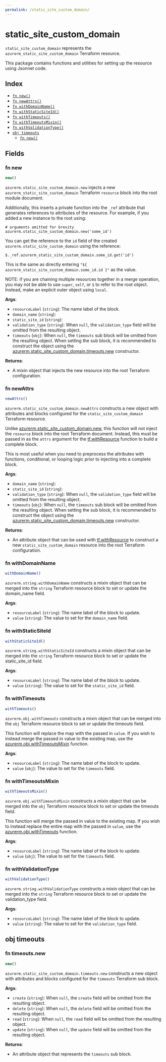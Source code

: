 ```yaml
---
permalink: /static_site_custom_domain/
---
```


# static_site_custom_domain

`static_site_custom_domain` represents the `azurerm_static_site_custom_domain` Terraform resource.



This package contains functions and utilities for setting up the resource using Jsonnet code.


## Index

* [`fn new()`](#fn-new)
* [`fn newAttrs()`](#fn-newattrs)
* [`fn withDomainName()`](#fn-withdomainname)
* [`fn withStaticSiteId()`](#fn-withstaticsiteid)
* [`fn withTimeouts()`](#fn-withtimeouts)
* [`fn withTimeoutsMixin()`](#fn-withtimeoutsmixin)
* [`fn withValidationType()`](#fn-withvalidationtype)
* [`obj timeouts`](#obj-timeouts)
  * [`fn new()`](#fn-timeoutsnew)

## Fields

### fn new

```ts
new()
```


`azurerm.static_site_custom_domain.new` injects a new `azurerm_static_site_custom_domain` Terraform `resource`
block into the root module document.

Additionally, this inserts a private function into the `_ref` attribute that generates references to attributes of the
resource. For example, if you added a new instance to the root using:

    # arguments omitted for brevity
    azurerm.static_site_custom_domain.new('some_id')

You can get the reference to the `id` field of the created `azurerm.static_site_custom_domain` using the reference:

    $._ref.azurerm_static_site_custom_domain.some_id.get('id')

This is the same as directly entering `"${ azurerm_static_site_custom_domain.some_id.id }"` as the value.

NOTE: if you are chaining multiple resources together in a merge operation, you may not be able to use `super`, `self`,
or `$` to refer to the root object. Instead, make an explicit outer object using `local`.

**Args**:
  - `resourceLabel` (`string`): The name label of the block.
  - `domain_name` (`string`): 
  - `static_site_id` (`string`): 
  - `validation_type` (`string`):  When `null`, the `validation_type` field will be omitted from the resulting object.
  - `timeouts` (`obj`):  When `null`, the `timeouts` sub block will be omitted from the resulting object. When setting the sub block, it is recommended to construct the object using the [azurerm.static_site_custom_domain.timeouts.new](#fn-static_site_custom_domaintimeoutsnew) constructor.

**Returns**:
- A mixin object that injects the new resource into the root Terraform configuration.


### fn newAttrs

```ts
newAttrs()
```


`azurerm.static_site_custom_domain.newAttrs` constructs a new object with attributes and blocks configured for the `static_site_custom_domain`
Terraform resource.

Unlike [azurerm.static_site_custom_domain.new](#fn-static_site_custom_domainnew), this function will not inject the `resource`
block into the root Terraform document. Instead, this must be passed in as the `attrs` argument for the
[tf.withResource](https://github.com/tf-libsonnet/core/tree/main/docs#fn-withresource) function to build a complete block.

This is most useful when you need to preprocess the attributes with functions, conditional, or looping logic prior to
injecting into a complete block.

**Args**:
  - `domain_name` (`string`): 
  - `static_site_id` (`string`): 
  - `validation_type` (`string`):  When `null`, the `validation_type` field will be omitted from the resulting object.
  - `timeouts` (`obj`):  When `null`, the `timeouts` sub block will be omitted from the resulting object. When setting the sub block, it is recommended to construct the object using the [azurerm.static_site_custom_domain.timeouts.new](#fn-static_site_custom_domaintimeoutsnew) constructor.

**Returns**:
  - An attribute object that can be used with [tf.withResource](https://github.com/tf-libsonnet/core/tree/main/docs#fn-withresource) to construct a new `static_site_custom_domain` resource into the root Terraform configuration.


### fn withDomainName

```ts
withDomainName()
```

`azurerm.string.withDomainName` constructs a mixin object that can be merged into the `string`
Terraform resource block to set or update the domain_name field.



**Args**:
  - `resourceLabel` (`string`): The name label of the block to update.
  - `value` (`string`): The value to set for the `domain_name` field.


### fn withStaticSiteId

```ts
withStaticSiteId()
```

`azurerm.string.withStaticSiteId` constructs a mixin object that can be merged into the `string`
Terraform resource block to set or update the static_site_id field.



**Args**:
  - `resourceLabel` (`string`): The name label of the block to update.
  - `value` (`string`): The value to set for the `static_site_id` field.


### fn withTimeouts

```ts
withTimeouts()
```

`azurerm.obj.withTimeouts` constructs a mixin object that can be merged into the `obj`
Terraform resource block to set or update the timeouts field.

This function will replace the map with the passed in `value`. If you wish to instead merge the
passed in value to the existing map, use the [azurerm.obj.withTimeoutsMixin](TODO) function.

**Args**:
  - `resourceLabel` (`string`): The name label of the block to update.
  - `value` (`obj`): The value to set for the `timeouts` field.


### fn withTimeoutsMixin

```ts
withTimeoutsMixin()
```

`azurerm.obj.withTimeoutsMixin` constructs a mixin object that can be merged into the `obj`
Terraform resource block to set or update the timeouts field.

This function will merge the passed in value to the existing map. If you wish
to instead replace the entire map with the passed in `value`, use the [azurerm.obj.withTimeouts](TODO)
function.


**Args**:
  - `resourceLabel` (`string`): The name label of the block to update.
  - `value` (`obj`): The value to set for the `timeouts` field.


### fn withValidationType

```ts
withValidationType()
```

`azurerm.string.withValidationType` constructs a mixin object that can be merged into the `string`
Terraform resource block to set or update the validation_type field.



**Args**:
  - `resourceLabel` (`string`): The name label of the block to update.
  - `value` (`string`): The value to set for the `validation_type` field.


## obj timeouts



### fn timeouts.new

```ts
new()
```


`azurerm.static_site_custom_domain.timeouts.new` constructs a new object with attributes and blocks configured for the `timeouts`
Terraform sub block.



**Args**:
  - `create` (`string`):  When `null`, the `create` field will be omitted from the resulting object.
  - `delete` (`string`):  When `null`, the `delete` field will be omitted from the resulting object.
  - `read` (`string`):  When `null`, the `read` field will be omitted from the resulting object.
  - `update` (`string`):  When `null`, the `update` field will be omitted from the resulting object.

**Returns**:
  - An attribute object that represents the `timeouts` sub block.
